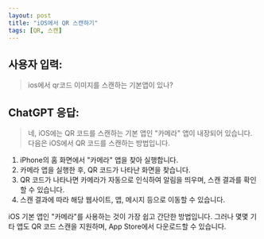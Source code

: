 ```yaml
---
layout: post
title: "iOS에서 QR 스캔하기"
tags: [QR, 스캔]
---
```


## 사용자 입력:
> ios에서 qr코드 이미지를 스캔하는 기본앱이 있나?

## ChatGPT 응답:
> 네, iOS에는 QR 코드를 스캔하는 기본 앱인 "카메라" 앱이 내장되어 있습니다. 다음은 iOS에서 QR 코드를 스캔하는 방법입니다.

1. iPhone의 홈 화면에서 "카메라" 앱을 찾아 실행합니다.
2. 카메라 앱을 실행한 후, QR 코드가 나타난 화면을 찾습니다.
3. QR 코드가 나타나면 카메라가 자동으로 인식하여 알림을 띄우며, 스캔 결과를 확인할 수 있습니다.
4. 스캔 결과에 따라 해당 웹사이트, 앱, 메시지 등으로 이동할 수 있습니다.

iOS 기본 앱인 "카메라"를 사용하는 것이 가장 쉽고 간단한 방법입니다. 그러나 몇몇 기타 앱도 QR 코드 스캔을 지원하며, App Store에서 다운로드할 수 있습니다.

